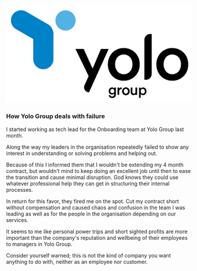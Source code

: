 ![Logo](logo.png)

### How Yolo Group deals with failure

I started working as tech lead for the Onboarding team at Yolo Group last month.

Along the way my leaders in the organisation repeatedly failed to show any interest in understanding or solving problems and helping out.

Because of this I informed them that I wouldn't be extending my 4 month contract, but wouldn't mind to keep doing an excellent job until then to ease the transition and cause minimal disruption. God knows they could use whatever professional help they can get in structuring their internal processes.

In return for this favor, they fired me on the spot. Cut my contract short without compensation and caused chaos and confusion in the team I was leading as well as for the people in the organisation depending on our services.

It seems to me like personal power trips and short sighted profits are more important than the company's reputation and wellbeing of their employees to managers in Yolo Group.

Consider yourself warned; this is not the kind of company you want anything to do with, neither as an employee nor customer.
